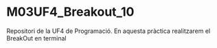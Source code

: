 # M03UF4_Breakout_10
Repositori de la UF4 de Programació. En aquesta pràctica realitzarem el BreakOut en terminal
